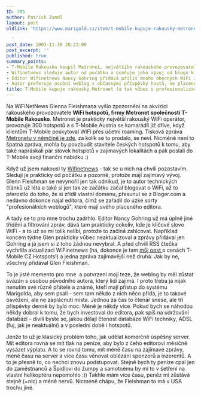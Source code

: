 ```yaml
---
ID: 705
author: Patrick Zandl
layout: post
oldlink: 'https://www.marigold.cz/item/t-mobile-kupuje-rakousky-metronet-a-tak-vubec-o-profesionalizaci-weblogu

  '
post_date: 2003-11-30 20:23:00
post_excerpt: ''
published: true
summary_points:
- T-Mobile Rakousko koupil Metronet, největšího rakouského provozovatele WiFi hotspotů.
- Wifinetnews sleduje autor od počátku a oceňuje jeho vývoj od blogu k webu.
- Editor Wifinetnews Nancy Gohring přidává příliš mnoho obecných WiFi zpráv.
- Autor preferuje osobní weblog s občasnými příspěvky hostů, ne placeného editora.
title: T-Mobile kupuje rakouský Metronet (a tak vůbec o profesionalizaci weblogů)
---
```


<p>
Na WiFiNetNews Glenna Fleishmana vyšlo zpozornění na akvizici rakouského provozovatele <STRONG>WiFi hotspotů, firmy Metronet společností T-Mobile Rakousko</STRONG>. Metronet je prakticky největší rakouský WiFi operátor, provozuje 300 hotspotů a s T-Mobile Austria se kamarádil již dříve, když klientům T-Mobile poskytoval WiFi přes účetní roaming. Tisková zpráva <A href="http://content.metronet.at/?detail=1605" target=_blank>Metronetu v němčině je zde</A>, za kolik se to prodalo, se neví. Nicméně není to špatná zpráva, mohla by povzbudit stavitele českých hotspotů k tomu, aby také napráskali pár stovek hotspotů v zajímavých lokalitách a pak poslali do T-Mobile svoji finanční nabídku :)</p>

<p>
Když už jsem nakousl ty <A href="http://www.wifinetnews.com/" target=_blank>Wifinetnews</A> - tak se u nich na chvíli pozastavím. Sleduji je prakticky od počátku a pozorně, protože mají zajímavý vývoj. Glenn Fleishman se nevynořil jen tak odnikud, je to autor technických článků už léta a také si jen tak ze začátku začal blogovat o WiFi, až to přerostlo do toho, že si zřídil vlastní doménu, přesunul se z Bloger.com a nedávno dokonce najal editora, čímž se zařadil do úzké sorty "profesionálních weblogů", které mají svého placeného editora. </p>

<p>
A tady se to pro mne trochu zadrhlo. Editor Nancy Gohring už má úplně jiné třídění a filtrování zpráv, dává tam prakticky cokoliv, kde je klíčové slovo WiFi - a to už se mi tolik nelíbí, protože to začíná zahlcovat. Například koncem týdne Glen prakticky vůbec neaktualizoval a zprávy přidával jen Gohring a já jsem si z toho žádnou nevybral. A před chvílí RSS čtečka vychrlila aktualizaci WiFinetnews (ha, dokonce je tam <A href="http://wifinetnews.com/archives/002589.html" target=_blank>můj post </A>o cenách T-Mobile CZ Hotspots!) a jedna zpráva zajímavější než druhá. Jak by ne, všechny přidával Glen Fleishman. </p>

<p>
To je jisté memento pro mne&#160; a potvrzení mojí teze, že weblog by měl zůstat svázán s osobou původního autora, který lidi zajímá. I proto třeba já nijak nenutím své různé přátele a známé, kteří mají přístup do systému Marigolda, aby sem psali - sem tam někdo z nich něco přidá, je to takové osvěžení, ale ne zaplácnutí místa. Jednou za čas to čtenář snese, ale tři příspěvky denně by bylo moc. Méně je někdy více. Pokud bych se náhodou někdy dobral k tomu, že bych investoval do editora, pak spíš na udržování databází - divili byste se, jakou dělají čtenost databáze WiFi techniky, ADSL (fuj, jak je neaktuální) a v poslední době i hotspotů. </p>

<p>
Jenže to už je klasický problém toho, jak udělat komerčně úspěšný server. Mít editora rovná se mít tlak na peníze, aby bylo z čeho editorovi měsíčně vysázet výplatu. A to se rovná tomu, mít méně času na zajímavé zprávy, méně času na server a více času věnovat oblézání sponzorů a inzerentů. A to je přesně to, co nechci znovu podstupovat. Stejně bych ty peníze cpal jen do&#160;zaměstnanců a Špidlovi do žumpy&#160;a samotnému by mi to v šetření na vlastní helikoptéru nepomohlo :)) Takhle mám více času, peněz mi zůstává stejně (=nic) a méně nervů. Nicméně chápu, že Fleishman to má v USA trochu jiné. </p>